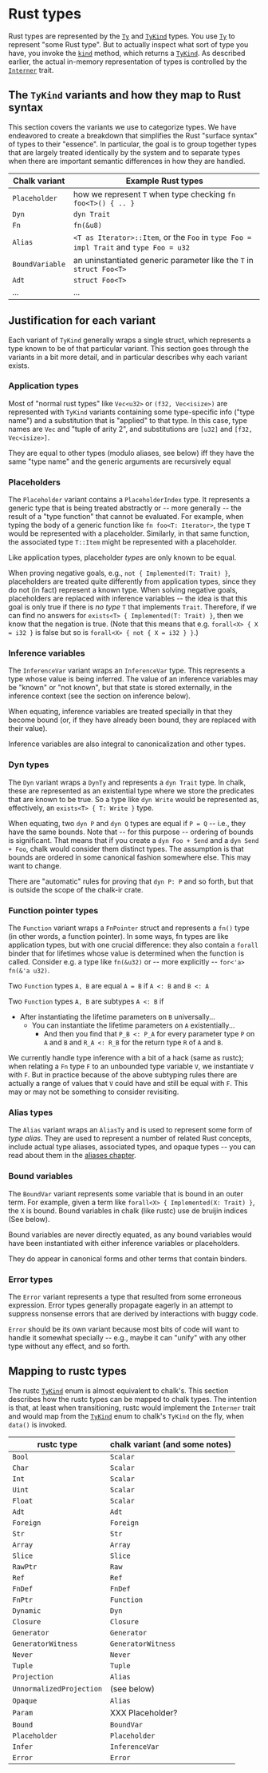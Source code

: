 # Rust types

Rust types are represented by the [`Ty`] and [`TyKind`] types.
You use [`Ty`] to represent "some Rust type". But to actually inspect
what sort of type you have, you invoke the [`kind`] method, which
returns a [`TyKind`]. As described earlier, the actual in-memory
representation of types is controlled by the [`Interner`] trait.

[`Interner`]: https://rust-lang.github.io/chalk/chalk_ir/interner/trait.Interner.html
[`Ty`]: https://rust-lang.github.io/chalk/chalk_ir/struct.Ty.html
[`TyKind`]: https://rust-lang.github.io/chalk/chalk_ir/enum.TyKind.html
[`kind`]: https://rust-lang.github.io/chalk/chalk_ir/struct.Ty.html#method.kind

## The `TyKind` variants and how they map to Rust syntax

This section covers the variants we use to categorize types. We have
endeavored to create a breakdown that simplifies the Rust "surface
syntax" of types to their "essence". In particular, the goal is to
group together types that are largely treated identically by the
system and to separate types when there are important semantic
differences in how they are handled.

| Chalk variant | Example Rust types |
| ------------- | ------------------ |
| `Placeholder` | how we represent `T` when type checking `fn foo<T>() { .. }` |
| `Dyn` | `dyn Trait` |
| `Fn` | `fn(&u8)` |
| `Alias` | `<T as Iterator>::Item`, or the `Foo` in `type Foo = impl Trait` and `type Foo = u32` |
| `BoundVariable` | an uninstantiated generic parameter like the `T` in `struct Foo<T>` |
| `Adt` | `struct Foo<T>` |
| ... | ... |

## Justification for each variant

Each variant of `TyKind` generally wraps a single struct, which
represents a type known to be of that particular variant. This section
goes through the variants in a bit more detail, and in particular
describes why each variant exists.

### Application types

Most of "normal rust types" like `Vec<u32>` or `(f32, Vec<isize>)` are represented with 
`TyKind` variants containing some type-specific info ("type name") and a substitution
that is "applied" to that type. In this case, type names are `Vec` and "tuple of arity 2",
and substitutions are `[u32]` and `[f32, Vec<isize>]`.

They are equal to other types (modulo aliases, see below) iff they
have the same "type name" and the generic arguments are
recursively equal

### Placeholders

The `Placeholder` variant contains a `PlaceholderIndex` type. It
represents a generic type that is being treated abstractly or -- more
generally -- the result of a "type function" that cannot be
evaluated. For example, when typing the body of a generic function
like `fn foo<T: Iterator>`, the type `T` would be represented with a
placeholder. Similarly, in that same function, the associated type
`T::Item` might be represented with a placeholder.

Like application types, placeholder *types* are only known to be
equal.

When proving negative goals, e.g., `not { Implemented(T:
Trait) }`, placeholders are treated quite differently from application
types, since they do not (in fact) represent a known type. When
solving negative goals, placeholders are replaced with inference
variables -- the idea is that this goal is only true if there is *no
type* `T` that implements `Trait`. Therefore, if we can find no
answers for `exists<T> { Implemented(T: Trait) }`, then we know that
the negation is true. (Note that this means that e.g. `forall<X> { X =
i32 }` is false but so is `forall<X> { not { X = i32 } }`.)

### Inference variables

The `InferenceVar` variant wraps an `InferenceVar` type.  This
represents a type whose value is being inferred. The value of an
inference variables may be "known" or "not known", but that state is
stored externally, in the inference context (see the section on
inference below).

When equating, inference variables are treated specially in that they
become bound (or, if they have already been bound, they are replaced
with their value).

Inference variables are also integral to canonicalization and
other types.

### Dyn types

The `Dyn` variant wraps a `DynTy` and represents a `dyn Trait`
type. In chalk, these are represented as an existential type where we
store the predicates that are known to be true. So a type like `dyn
Write` would be represented as, effectively, an `exists<T> { T: Write
}` type.

When equating, two `dyn P` and `dyn Q` types are equal if `P = Q` --
i.e., they have the same bounds. Note that -- for this purpose --
ordering of bounds is significant. That means that if you create a
`dyn Foo + Send` and a `dyn Send + Foo`, chalk would consider them
distinct types. The assumption is that bounds are ordered in some
canonical fashion somewhere else. This may want to change.

There are "automatic" rules for proving that `dyn P: P` and so forth, but
that is outside the scope of the chalk-ir crate.

### Function pointer types

The `Function` variant wraps a `FnPointer` struct and represents a `fn()` type
(in other words, a function pointer). In some ways, fn types are like
application types, but with one crucial difference: they also contain
a `forall` binder that for lifetimes whose value is determined when
the function is called. Consider e.g. a type like `fn(&u32)` or --
more explicitly -- `for<'a> fn(&'a u32)`.

Two `Function` types `A, B` are equal `A = B` if `A <: B` and `B <: A`

Two `Function` types `A, B` are subtypes `A <: B` if

* After instantiating the lifetime parameters on `B` universally...
    * You can instantiate the lifetime parameters on `A` existentially...
        * And then you find that `P_B <: P_A` for every parameter type `P` on `A` and `B` and
          `R_A <: R_B` for the return type `R` of `A` and `B`.

We currently handle type inference with a bit of a hack (same as
rustc); when relating a `Fn` type `F` to an unbounded type
variable `V`, we instantiate `V` with `F`.  But in practice
because of the above subtyping rules there are actually a range of
values that `V` could have and still be equal with `F`. This may
or may not be something to consider revisiting.


### Alias types

The `Alias` variant wraps an `AliasTy` and is used to represent some form of *type
alias*. They are used to represent a number of related Rust concepts, include
actual type aliases, associated types, and opaque types -- you can read about
them in the [aliases chapter](./rust_types/alias.md).

### Bound variables

The `BoundVar` variant represents some variable that is bound in
an outer term. For example, given a term like `forall<X> {
Implemented(X: Trait) }`, the `X` is bound. Bound variables in chalk
(like rustc) use de bruijin indices (See below).

Bound variables are never directly equated, as any bound variables would have
been instantiated with either inference variables or placeholders.

They do appear in canonical forms and other terms that contain binders.

### Error types

The `Error` variant represents a type that resulted from some
erroneous expression. Error types generally propagate eagerly in an
attempt to suppress nonsense errors that are derived by interactions
with buggy code.

`Error` should be its own variant because most bits of code will want
to handle it somewhat specially -- e.g., maybe it can "unify" with any
other type without any effect, and so forth.

## Mapping to rustc types

The rustc [`TyKind`] enum is almost equivalent to chalk's. This
section describes how the rustc types can be mapped to chalk
types. The intention is that, at least when transitioning, rustc would
implement the `Interner` trait and would map from the [`TyKind`]
enum to chalk's `TyKind` on the fly, when `data()` is invoked.

[`TyKind`]: https://doc.rust-lang.org/nightly/nightly-rustc/rustc_middle/ty/enum.TyKind.html

| rustc type | chalk variant (and some notes) |
| ------------- | ------------------ |
| `Bool` | `Scalar` |
| `Char` | `Scalar` |
| `Int` | `Scalar` |
| `Uint` | `Scalar` |
| `Float` | `Scalar` |
| `Adt` | `Adt` |
| `Foreign` | `Foreign` |
| `Str` | `Str` |
| `Array` | `Array` |
| `Slice` | `Slice` |
| `RawPtr` | `Raw` |
| `Ref` | `Ref` |
| `FnDef` | `FnDef` |
| `FnPtr` | `Function` |
| `Dynamic` | `Dyn` |
| `Closure` | `Closure` |
| `Generator` | `Generator` |
| `GeneratorWitness` | `GeneratorWitness` |
| `Never` | `Never` |
| `Tuple` | `Tuple` |
| `Projection` | `Alias` |
| `UnnormalizedProjection` | (see below) |
| `Opaque` | `Alias` |
| `Param` | XXX Placeholder? |
| `Bound` | `BoundVar` |
| `Placeholder` | `Placeholder` |
| `Infer` | `InferenceVar` |
| `Error` | `Error` |
